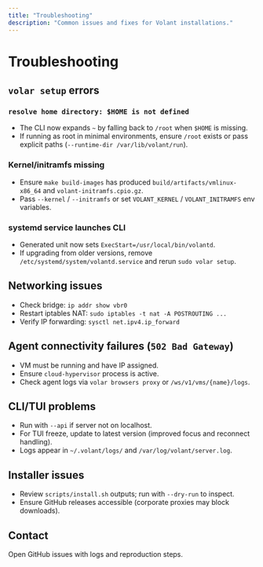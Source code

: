 ```yaml
---
title: "Troubleshooting"
description: "Common issues and fixes for Volant installations."
---
```


# Troubleshooting

## `volar setup` errors

### `resolve home directory: $HOME is not defined`

- The CLI now expands `~` by falling back to `/root` when `$HOME` is missing.
- If running as root in minimal environments, ensure `/root` exists or pass explicit paths (`--runtime-dir /var/lib/volant/run`).

### Kernel/initramfs missing

- Ensure `make build-images` has produced `build/artifacts/vmlinux-x86_64` and `volant-initramfs.cpio.gz`.
- Pass `--kernel` / `--initramfs` or set `VOLANT_KERNEL` / `VOLANT_INITRAMFS` env variables.

### systemd service launches CLI

- Generated unit now sets `ExecStart=/usr/local/bin/volantd`.
- If upgrading from older versions, remove `/etc/systemd/system/volantd.service` and rerun `sudo volar setup`.

## Networking issues

- Check bridge: `ip addr show vbr0`
- Restart iptables NAT: `sudo iptables -t nat -A POSTROUTING ...`
- Verify IP forwarding: `sysctl net.ipv4.ip_forward`

## Agent connectivity failures (`502 Bad Gateway`)

- VM must be running and have IP assigned.
- Ensure `cloud-hypervisor` process is active.
- Check agent logs via `volar browsers proxy` or `/ws/v1/vms/{name}/logs`.

## CLI/TUI problems

- Run with `--api` if server not on localhost.
- For TUI freeze, update to latest version (improved focus and reconnect handling).
- Logs appear in `~/.volant/logs/` and `/var/log/volant/server.log`.

## Installer issues

- Review `scripts/install.sh` outputs; run with `--dry-run` to inspect.
- Ensure GitHub releases accessible (corporate proxies may block downloads).

## Contact

Open GitHub issues with logs and reproduction steps.
